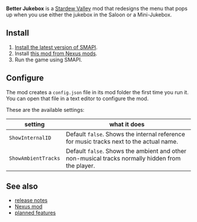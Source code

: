 **Better Jukebox** is a [Stardew Valley](http://stardewvalley.net/) mod that redesigns the menu
that pops up when you use either the jukebox in the Saloon or a Mini-Jukebox.

## Install
1. [Install the latest version of SMAPI](https://smapi.io/).
2. Install [this mod from Nexus mods](http://www.nexusmods.com/stardewvalley/mods/6017).
3. Run the game using SMAPI.

## Configure
The mod creates a `config.json` file in its mod folder the first time you run it. You can open that
file in a text editor to configure the mod.

These are the available settings:

| setting				| what it does
| ---					| --- 
| `ShowInternalID`		| Default `false`. Shows the internal reference for music tracks next to the actual name.
| `ShowAmbientTracks`	| Default `false`. Shows the ambient and other non-musical tracks normally hidden from the player.

## See also
* [release notes](release-notes.md)
* [Nexus mod](https://www.nexusmods.com/stardewvalley/mods/6017)
* [planned features](planned-features.md)
